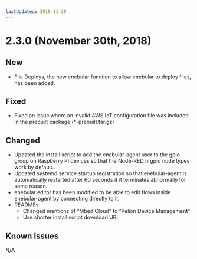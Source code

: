 ```yaml
---
lastUpdated: 2018-11-29
---
```


# 2.3.0 (November 30th, 2018)

## New

- File Deploys, the new enebular function to allow enebular to deploy files, has been added.

## Fixed

- Fixed an issue where an invalid AWS IoT configuration file was included in the prebuilt package (*-prebuilt.tar.gz)

## Changed

- Updated the install script to add the enebular-agent user to the gpio group on Raspberry Pi devices so that the Node-RED nrgpio node types work by default.
- Updated systemd service startup registration so that enebular-agent is automatically restarted after 60 seconds if it terminates abnormally for some reason.
- enebular editor has been modified to be able to edit flows inside enebular-agent by connecting directly to it.
- READMEs
    - Changed mentions of “Mbed Cloud” to “Pelion Device Management”
    - Use shorter install script download URL

## Known Issues

 N/A